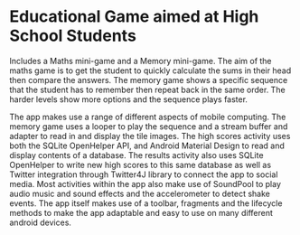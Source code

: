 # Educational Game aimed at High School Students
Includes a Maths mini-game and a Memory mini-game.
The aim of the maths game is to get the student to quickly calculate the sums in their head then compare the answers. 
The memory game shows a specific sequence that the student has to remember then repeat back in the same order. 
The harder levels show more options and the sequence plays faster.

The app makes use a range of different aspects of mobile computing. The memory game uses a looper to play the sequence and a stream buffer and adapter to read in and 
display the tile images. The high scores activity uses both the SQLite OpenHelper API, and Android Material Design to read and display contents of a database. 
The results activity also uses SQLite OpenHelper to write new high scores to this same database as well as Twitter integration through Twitter4J library to connect 
the app to social media. Most activities within the app also make use of SoundPool to play audio music and sound effects and the accelerometer to detect shake events. 
The app itself makes use of a toolbar, fragments and the lifecycle methods to make the app adaptable and easy to use on many different android devices.
